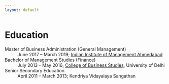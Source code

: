 ```yaml
---
layout: default
---
```


# Education

<dl>
   <dt>Master of Business Administration (General Management)</dt>
      <dd>June 2017 – March 2019; <a href='https://www.iima.ac.in/'>Indian Institute of Management Ahmedabad</a>
   <dt>Bachelor of Management Studies (Finance)</dt>
      <dd>July 2013 – May 2016; <a href='https://sscbs.du.ac.in'>College of Business Studies</a>, University of Delhi </dd>
   <dt>Senior Secondary Education </dt>
      <dd>April 2011 – March 2013; Kendriya Vidayalaya Sangathan</dd>

